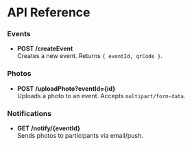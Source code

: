 # API Reference

### Events
- **POST /createEvent**  
  Creates a new event. Returns `{ eventId, qrCode }`.

### Photos
- **POST /uploadPhoto?eventId={id}**  
  Uploads a photo to an event. Accepts `multipart/form-data`.

### Notifications
- **GET /notify/{eventId}**  
  Sends photos to participants via email/push.
